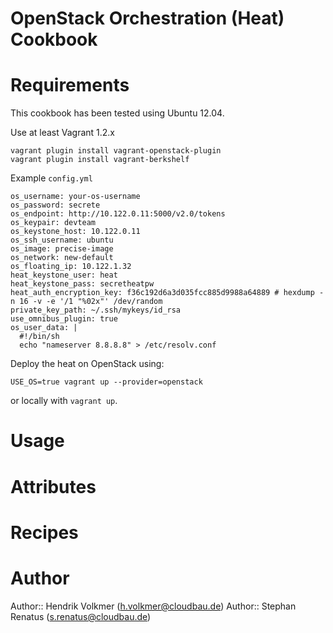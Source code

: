 # OpenStack Orchestration (Heat) Cookbook


# Requirements

This cookbook has been tested using Ubuntu 12.04.

Use at least Vagrant 1.2.x

    vagrant plugin install vagrant-openstack-plugin
    vagrant plugin install vagrant-berkshelf

Example `config.yml`

    os_username: your-os-username
    os_password: secrete
    os_endpoint: http://10.122.0.11:5000/v2.0/tokens
    os_keypair: devteam
    os_keystone_host: 10.122.0.11
    os_ssh_username: ubuntu
    os_image: precise-image
    os_network: new-default
    os_floating_ip: 10.122.1.32
    heat_keystone_user: heat
    heat_keystone_pass: secretheatpw
    heat_auth_encryption_key: f36c192d6a3d035fcc885d9988a64889 # hexdump -n 16 -v -e '/1 "%02x"' /dev/random
    private_key_path: ~/.ssh/mykeys/id_rsa
    use_omnibus_plugin: true
    os_user_data: |
      #!/bin/sh
      echo "nameserver 8.8.8.8" > /etc/resolv.conf


Deploy the heat on OpenStack using:

    USE_OS=true vagrant up --provider=openstack

or locally with `vagrant up`.

# Usage

# Attributes

# Recipes

# Author

Author:: Hendrik Volkmer (<h.volkmer@cloudbau.de>)
Author:: Stephan Renatus (<s.renatus@cloudbau.de>)
